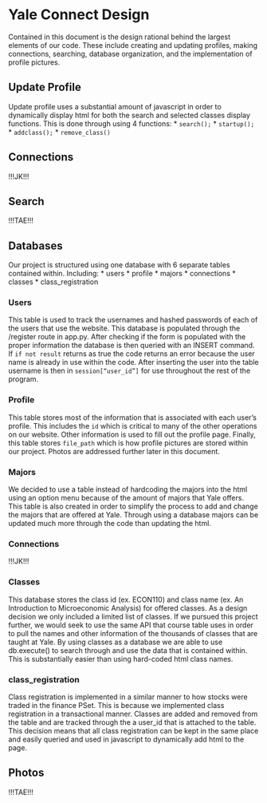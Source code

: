 # Yale Connect Design
Contained in this document is the design rational behind the largest elements of our code. These include creating and updating profiles, making connections, searching, database organization, and the implementation of profile pictures.

## Update Profile
Update profile uses a substantial amount of javascript in order to dynamically display html for both the search and selected classes display functions. This is done through using 4 functions:
	* `search();`
	* `startup();`
	* `addclass();`
	* `remove_class()`

## Connections
!!!JK!!!

## Search
!!!TAE!!!

## Databases
Our project is structured using one database with 6 separate tables contained within.  Including:
	* users
	* profile
	* majors
	* connections
	* classes
	* class_registration

### Users
This table is used to track the usernames and hashed passwords of each of the users that use the website. This database is populated through the /register route in app.py. After checking if the form is populated with the proper information the database is then queried with an INSERT command. If  `if not result`  returns as true the code returns an error because the user name is already in use within the code. After inserting the user into the table username is then in  `session[“user_id”]` for use throughout the rest of the program.

### Profile
This table stores most of the information that is associated with each user’s profile. This includes the `id` which is critical to many of the other operations on our website. Other information is used to fill out the profile page. Finally, this table stores `file_path` which is how profile pictures are stored within our project. Photos are addressed further later in this document.

### Majors
We decided to use a table instead of hardcoding the majors into the html using an option menu because of the amount of majors that Yale offers. This table is also created in order to simplify the process to add and change the majors that are offered at Yale. Through using a database majors can be updated much more through the code than updating the html.

### Connections
!!!JK!!!


### Classes
This database stores the class id (ex. ECON110) and class name (ex. An Introduction to Microeconomic Analysis) for offered classes. As a design decision we only included a limited list of classes. If we pursued this project further, we would seek to use the same API that course table uses in order to pull the names and other information of the thousands of classes that are taught at Yale. By using classes as a database we are able to use db.execute() to search through and use the data that is contained within. This is substantially easier than using hard-coded html class names.

### class_registration
Class registration is implemented in a similar manner to how stocks were traded in the finance PSet. This is because we implemented class registration in a transactional manner. Classes are added and removed from the table and are tracked through the a user_id that is attached to the table. This decision means that all class registration can be kept in the same place and easily queried and used in javascript to dynamically add html to the page.

## Photos
!!!TAE!!!


